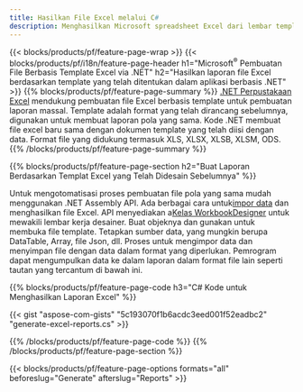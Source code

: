 ```yaml
---
title: Hasilkan File Excel melalui C#
description: Menghasilkan Microsoft spreadsheet Excel dari lembar template menggunakan kode C#
---
```

{{< blocks/products/pf/feature-page-wrap >}}
{{< blocks/products/pf/i18n/feature-page-header h1="Microsoft<sup>&reg;</sup> Pembuatan File Berbasis Template Excel via .NET" h2="Hasilkan laporan file Excel berdasarkan template yang telah ditentukan dalam aplikasi berbasis .NET" >}}
{{% blocks/products/pf/feature-page-summary %}}
[.NET Perpustakaan Excel](/cells/id/net/) mendukung pembuatan file Excel berbasis template untuk pembuatan laporan massal. Template adalah format yang telah dirancang sebelumnya, digunakan untuk membuat laporan pola yang sama. Kode .NET membuat file excel baru sama dengan dokumen template yang telah diisi dengan data. Format file yang didukung termasuk XLS, XLSX, XLSB, XLSM, ODS.
{{% /blocks/products/pf/feature-page-summary %}}

{{% blocks/products/pf/feature-page-section h2="Buat Laporan Berdasarkan Templat Excel yang Telah Didesain Sebelumnya" %}}

Untuk mengotomatisasi proses pembuatan file pola yang sama mudah menggunakan .NET Assembly API. Ada berbagai cara untuk[impor data](https://docs.aspose.com/cells/net/import-data-into-worksheet/#importing-data-from-json) dan menghasilkan file Excel. API menyediakan a[Kelas WorkbookDesigner](https://reference.aspose.com/cells/net/aspose.cells/workbookdesigner) untuk mewakili lembar kerja desainer. Buat objeknya dan gunakan untuk membuka file template. Tetapkan sumber data, yang mungkin berupa DataTable, Array, file Json, dll. Proses untuk mengimpor data dan menyimpan file dengan data dalam format yang diperlukan. Pemrogram dapat mengumpulkan data ke dalam laporan dalam format file lain seperti tautan yang tercantum di bawah ini.



{{% blocks/products/pf/feature-page-code h3="C# Kode untuk Menghasilkan Laporan Excel" %}}

{{< gist "aspose-com-gists" "5c193070f1b6acdc3eed001f52eadbc2" "generate-excel-reports.cs" >}}

{{% /blocks/products/pf/feature-page-code %}}
{{% /blocks/products/pf/feature-page-section %}}

{{< blocks/products/pf/feature-page-options formats="all" beforeslug="Generate" afterslug="Reports" >}}
